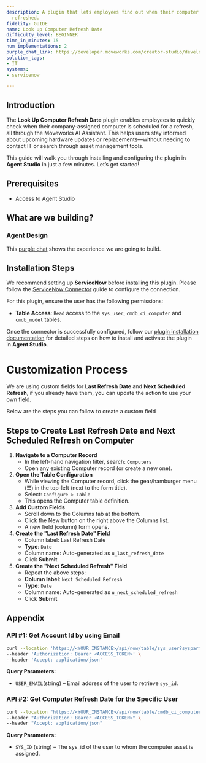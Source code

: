 ```yaml
---
description: A plugin that lets employees find out when their computer needs to be
  refreshed.
fidelity: GUIDE
name: Look up Computer Refresh Date
difficulty_level: BEGINNER
time_in_minutes: 15
num_implementations: 2
purple_chat_link: https://developer.moveworks.com/creator-studio/developer-tools/purple-chat/?conversation=%7B%22startTimestamp%22%3A%2211%3A43+AM%22%2C%22messages%22%3A%5B%7B%22role%22%3A%22user%22%2C%22parts%22%3A%5B%7B%22richText%22%3A%22When+does+my+computer+need+to+be+refreshed%3F%22%7D%5D%7D%2C%7B%22role%22%3A%22assistant%22%2C%22parts%22%3A%5B%7B%22reasoningSteps%22%3A%5B%7B%22status%22%3A%22success%22%2C%22richText%22%3A%22Searches+ServiceNow+for+computer+refresh+schedule+for+%27John+Doe%27%22%7D%5D%7D%2C%7B%22richText%22%3A%22I+found+the+refresh+schedule+for+your+computer%3A%22%7D%2C%7B%22richText%22%3A%22%3Cb%3EComputer+Refresh+Details%3C%2Fb%3E%3Cbr%3E%3Cp%3E%3Cb%3EName%3A%3C%2Fb%3E+John+Doe%3Cbr%3E%3Cb%3EComputer+Model%3A%3C%2Fb%3E+Mackbook+Pro%3Cbr%3E%3Cb%3ELast+Refresh+Date%3A%3C%2Fb%3E+January+15%2C+2022%3Cbr%3E%3Cb%3ENext+Scheduled+Refresh%3A%3C%2Fb%3E+January+15%2C+2025%3C%2Fp%3E%22%7D%5D%7D%5D%7D
solution_tags:
- IT
systems:
- servicenow

---
```


## Introduction

The **Look Up Computer Refresh Date** plugin enables employees to quickly check when their company-assigned computer is scheduled for a refresh, all through the Moveworks AI Assistant. This helps users stay informed about upcoming hardware updates or replacements—without needing to contact IT or search through asset management tools.

This guide will walk you through installing and configuring the plugin in **Agent Studio** in just a few minutes. Let’s get started!

## **Prerequisites**

- Access to Agent Studio

## **What are we building?**

### Agent Design

This [purple chat](https://developer.moveworks.com/creator-studio/developer-tools/purple-chat/?conversation=%7B%22startTimestamp%22%3A%2211%3A43+AM%22%2C%22messages%22%3A%5B%7B%22role%22%3A%22user%22%2C%22parts%22%3A%5B%7B%22richText%22%3A%22When+does+my+computer+need+to+be+refreshed%3F%22%7D%5D%7D%2C%7B%22role%22%3A%22assistant%22%2C%22parts%22%3A%5B%7B%22reasoningSteps%22%3A%5B%7B%22status%22%3A%22success%22%2C%22richText%22%3A%22Searches+ServiceNow+for+computer+refresh+schedule+for+%27John+Doe%27%22%7D%5D%7D%2C%7B%22richText%22%3A%22I+found+the+refresh+schedule+for+your+computer%3A%22%7D%2C%7B%22richText%22%3A%22%3Cb%3EComputer+Refresh+Details%3C%2Fb%3E%3Cbr%3E%3Cp%3E%3Cb%3EName%3A%3C%2Fb%3E+John+Doe%3Cbr%3E%3Cb%3EComputer+Model%3A%3C%2Fb%3E+Mackbook+Pro%3Cbr%3E%3Cb%3ELast+Refresh+Date%3A%3C%2Fb%3E+January+15%2C+2022%3Cbr%3E%3Cb%3ENext+Scheduled+Refresh%3A%3C%2Fb%3E+January+15%2C+2025%3C%2Fp%3E%22%7D%5D%7D%5D%7D) shows the experience we are going to build.

## **Installation Steps**

We recommend setting up **ServiceNow** before installing this plugin. Please follow the [ServiceNow Connector](https://developer.moveworks.com/marketplace/package/?id=servicenow&hist=home%2Cbrws#how-to-implement) guide to configure the connection.

For this plugin, ensure the user has the following permissions:

- **Table Access**: `Read` access to the `sys_user`, `cmdb_ci_computer` and `cmdb_model`  tables.

Once the connector is successfully configured, follow our [plugin installation documentation](https://help.moveworks.com/docs/ai-agent-marketplace-installation) for detailed steps on how to install and activate the plugin in **Agent Studio**.

# **Customization Process**

We are using custom fields for **Last Refresh Date** and **Next Scheduled Refresh**, if you already have them, you can update the action to use your own field. 

Below are the steps you can follow to create a custom field 

## **Steps to Create Last Refresh Date** and **Next Scheduled Refresh on Computer**

1. **Navigate to a Computer Record**
    - In the left-hand navigation filter, search: `Computers`
    - Open any existing Computer record (or create a new one).
2. **Open the Table Configuration**
    - While viewing the Computer record, click the gear/hamburger menu (☰) in the top-left (next to the form title).
    - Select: `Configure > Table`
    - This opens the Computer table definition.
3. **Add Custom Fields**
    - Scroll down to the Columns tab at the bottom.
    - Click the New button on the right above the Columns list.
    - A new field (column) form opens.
4. **Create the "Last Refresh Date" Field**
    - Column label: Last Refresh Date
    - **Type**: `Date`
    - Column name: Auto-generated as `u_last_refresh_date`
    - Click **Submit**
5. **Create the "Next Scheduled Refresh" Field**
    - Repeat the above steps:
    - **Column label**: `Next Scheduled Refresh`
    - **Type**: `Date`
    - Column name: Auto-generated as `u_next_scheduled_refresh`
    - Click **Submit**

## **Appendix**

### **API #1: Get Account Id by using Email**

```bash
curl --location 'https://<YOUR_INSTANCE>/api/now/table/sys_user?sysparm_query=email=<USER_EMAIL>' \
--header 'Authorization: Bearer <ACCESS_TOKEN>' \
--header 'Accept: application/json'

```

**Query Parameters:**

- `USER_EMAIL`(string) –  Email address of the user to retrieve `sys_id`.

### **API #2: Get Computer Refresh Date for the Specific User**

```bash
curl --location "https://<YOUR_INSTANCE>/api/now/table/cmdb_ci_computer?sysparm_query=assigned_to=<SYS_ID>&sysparm_fields=name,assigned_to.name,u_next_scheduled_refresh,u_last_refresh_date,model_id.name" \
--header "Authorization: Bearer <ACCESS_TOKEN>" \
--header "Accept: application/json"

```

**Query Parameters:**

- `SYS_ID` (string) – The sys_id of the user to whom the computer asset is assigned.